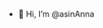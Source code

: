 - 👋 Hi, I’m @asinAnna

<!---
asin977/asin977 is a ✨ special ✨ repository because its `README.md` (this file) appears on your GitHub profile
i am learning java script t
ai learned java script 
Hello Now Iam leanring react.
How are
